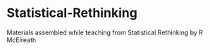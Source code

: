 # Statistical-Rethinking

Materials assembled while teaching from Statistical Rethinking by R McElreath

